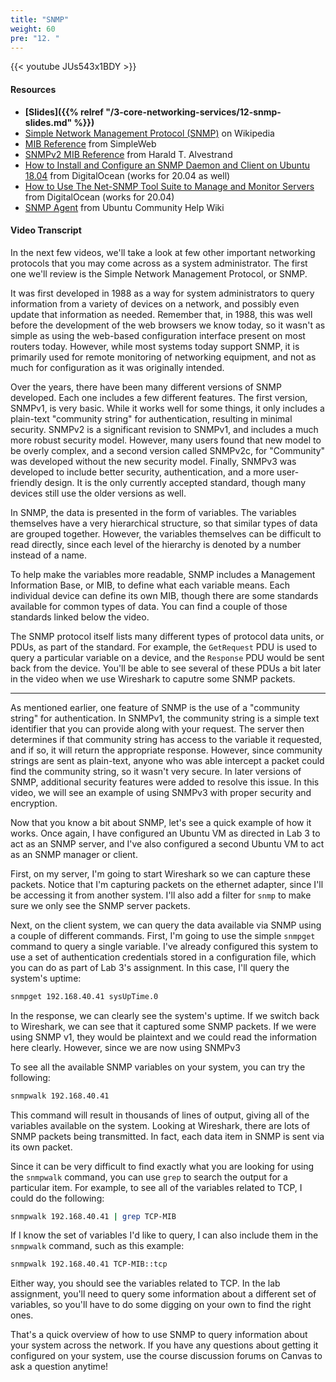 ```yaml
---
title: "SNMP"
weight: 60
pre: "12. "
---
```


{{< youtube JUs543x1BDY >}}

<!-- 1y5_IR54yb4 -->

#### Resources

* **[Slides]({{% relref "/3-core-networking-services/12-snmp-slides.md"  %}})**
* [Simple Network Management Protocol (SNMP)](https://en.wikipedia.org/wiki/Simple_Network_Management_Protocol) on Wikipedia
* [MIB Reference](http://www.simpleweb.org/ietf/mibs/) from SimpleWeb
* [SNMPv2 MIB Reference](https://www.alvestrand.no/objectid/1.3.6.1.2.1.html) from Harald T. Alvestrand
* [How to Install and Configure an SNMP Daemon and Client on Ubuntu 18.04](https://www.digitalocean.com/community/tutorials/how-to-install-and-configure-an-snmp-daemon-and-client-on-ubuntu-18-04) from DigitalOcean (works for 20.04 as well)
* [How to Use The Net-SNMP Tool Suite to Manage and Monitor Servers](https://www.digitalocean.com/community/tutorials/how-to-use-the-net-snmp-tool-suite-to-manage-and-monitor-servers) from DigitalOcean (works for 20.04)
* [SNMP Agent](https://help.ubuntu.com/community/SNMPAgent) from Ubuntu Community Help Wiki

#### Video Transcript

In the next few videos, we'll take a look at few other important networking protocols that you may come across as a system administrator. The first one we'll review is the Simple Network Management Protocol, or SNMP.

It was first developed in 1988 as a way for system administrators to query information from a variety of devices on a network, and possibly even update that information as needed. Remember that, in 1988, this was well before the development of the web browsers we know today, so it wasn't as simple as using the web-based configuration interface present on most routers today. However, while most systems today support SNMP, it is primarily used for remote monitoring of networking equipment, and not as much for configuration as it was originally intended.

Over the years, there have been many different versions of SNMP developed. Each one includes a few different features. The first version, SNMPv1, is very basic. While it works well for some things, it only includes a plain-text "community string" for authentication, resulting in minimal security. SNMPv2 is a significant revision to SNMPv1, and includes a much more robust security model. However, many users found that new model to be overly complex, and a second version called SNMPv2c, for "Community" was developed without the new security model. Finally, SNMPv3 was developed to include better security, authentication, and a more user-friendly design. It is the only currently accepted standard, though many devices still use the older versions as well.

In SNMP, the data is presented in the form of variables. The variables themselves have a very hierarchical structure, so that similar types of data are grouped together. However, the variables themselves can be difficult to read directly, since each level of the hierarchy is denoted by a number instead of a name.

To help make the variables more readable, SNMP includes a Management Information Base, or MIB, to define what each variable means. Each individual device can define its own MIB, though there are some standards available for common types of data. You can find a couple of those standards linked below the video.

The SNMP protocol itself lists many different types of protocol data units, or PDUs, as part of the standard. For example, the `GetRequest` PDU is used to query a particular variable on a device, and the `Response` PDU would be sent back from the device. You'll be able to see several of these PDUs a bit later in the video when we use Wireshark to caputre some SNMP packets.

---

As mentioned earlier, one feature of SNMP is the use of a "community string" for authentication. In SNMPv1, the community string is a simple text identifier that you can provide along with your request. The server then determines if that community string has access to the variable it requested, and if so, it will return the appropriate response. However, since community strings are sent as plain-text, anyone who was able intercept a packet could find the community string, so it wasn't very secure. In later versions of SNMP, additional security features were added to resolve this issue. In this video, we will see an example of using SNMPv3 with proper security and encryption. 

Now that you know a bit about SNMP, let's see a quick example of how it works. Once again, I have configured an Ubuntu VM as directed in Lab 3 to act as an SNMP server, and I've also configured a second Ubuntu VM to act as an SNMP manager or client.

First, on my server, I'm going to start Wireshark so we can capture these packets. Notice that I'm capturing packets on the ethernet adapter, since I'll be accessing it from another system. I'll also add a filter for `snmp` to make sure we only see the SNMP server packets.

Next, on the client system, we can query the data available via SNMP using a couple of different commands. First, I'm going to use the simple `snmpget` command to query a single variable. I've already configured this system to use a set of authentication credentials stored in a configuration file, which you can do as part of Lab 3's assignment. In this case, I'll query the system's uptime:

```bash
snmpget 192.168.40.41 sysUpTime.0
```

In the response, we can clearly see the system's uptime. If we switch back to Wireshark, we can see that it captured some SNMP packets. If we were using SNMP v1, they would be plaintext and we could read the information here clearly. However, since we are now using SNMPv3

To see all the available SNMP variables on your system, you can try the following:

```bash
snmpwalk 192.168.40.41
```

This command will result in thousands of lines of output, giving all of the variables available on the system. Looking at Wireshark, there are lots of SNMP packets being transmitted. In fact, each data item in SNMP is sent via its own packet. 

Since it can be very difficult to find exactly what you are looking for using the `snmpwalk` command, you can use `grep` to search the output for a particular item. For example, to see all of the variables related to TCP, I could do the following:

```bash
snmpwalk 192.168.40.41 | grep TCP-MIB
```

If I know the set of variables I'd like to query, I can also include them in the `snmpwalk` command, such as this example:

```bash
snmpwalk 192.168.40.41 TCP-MIB::tcp
```

Either way, you should see the variables related to TCP. In the lab assignment, you'll need to query some information about a different set of variables, so you'll have to do some digging on your own to find the right ones. 

That's a quick overview of how to use SNMP to query information about your system across the network. If you have any questions about getting it configured on your system, use the course discussion forums on Canvas to ask a question anytime!
